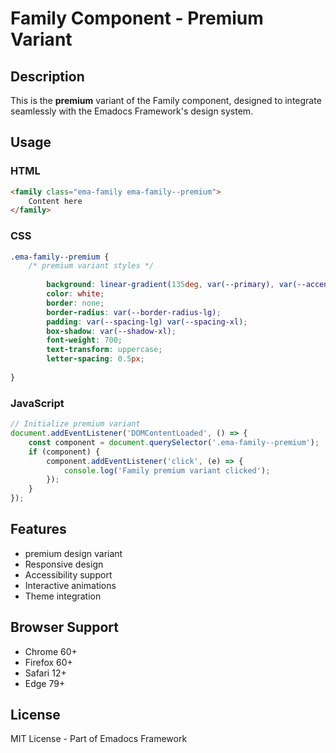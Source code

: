 # Family Component - Premium Variant

## Description
This is the **premium** variant of the Family component, designed to integrate seamlessly with the Emadocs Framework's design system.

## Usage

### HTML
```html
<family class="ema-family ema-family--premium">
    Content here
</family>
```

### CSS
```css
.ema-family--premium {
    /* premium variant styles */
    
        background: linear-gradient(135deg, var(--primary), var(--accent));
        color: white;
        border: none;
        border-radius: var(--border-radius-lg);
        padding: var(--spacing-lg) var(--spacing-xl);
        box-shadow: var(--shadow-xl);
        font-weight: 700;
        text-transform: uppercase;
        letter-spacing: 0.5px;
    
}
```

### JavaScript
```javascript
// Initialize premium variant
document.addEventListener('DOMContentLoaded', () => {
    const component = document.querySelector('.ema-family--premium');
    if (component) {
        component.addEventListener('click', (e) => {
            console.log('Family premium variant clicked');
        });
    }
});
```

## Features
- premium design variant
- Responsive design
- Accessibility support
- Interactive animations
- Theme integration

## Browser Support
- Chrome 60+
- Firefox 60+
- Safari 12+
- Edge 79+

## License
MIT License - Part of Emadocs Framework
